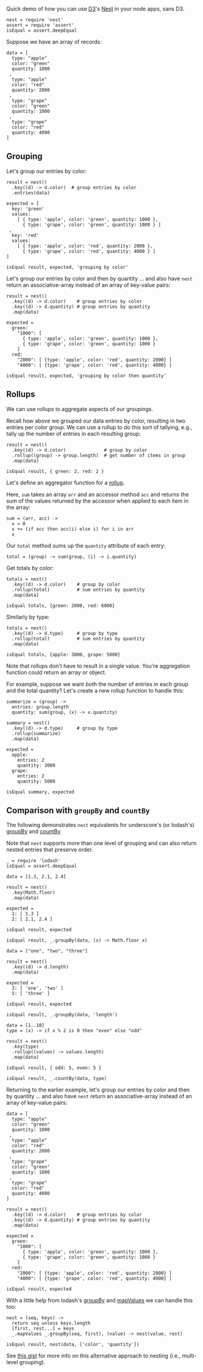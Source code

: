 Quick demo of how you can use [D3](http://http://d3js.org)'s [Nest](https://github.com/mbostock/d3/wiki/Arrays#-nest) in your node apps, sans D3.

    nest = require 'nest'
    assert = require 'assert'
    isEqual = assert.deepEqual

Suppose we have an array of records:

    data = [
      type: "apple"
      color: "green"
      quantity: 1000
     , 
      type: "apple"
      color: "red"
      quantity: 2000
     , 
      type: "grape"
      color: "green"
      quantity: 1000
     ,
      type: "grape"
      color: "red"
      quantity: 4000
    ]


## Grouping
  
Let's group our entries by color:

    result = nest()
      .key((d) -> d.color)  # group entries by color
      .entries(data)

    expected = [
      key: 'green'
      values: 
        [ { type: 'apple', color: 'green', quantity: 1000 },
          { type: 'grape', color: 'green', quantity: 1000 } ]
     ,
      key: 'red'
      values: 
        [ { type: 'apple', color: 'red', quantity: 2000 },
          { type: 'grape', color: 'red', quantity: 4000 } ]
    ]

    isEqual result, expected, 'grouping by color'

Let's group our entries by color and then by quantity ... and also have `nest` return an associative-array instead of an array of key-value pairs:

    result = nest()
      .key((d) -> d.color)    # group entries by color
      .key((d) -> d.quantity) # group entries by quantity
      .map(data)

    expected =
      green:
        "1000": [ 
          { type: 'apple', color: 'green', quantity: 1000 },
          { type: 'grape', color: 'green', quantity: 1000 } 
        ]
      red:
        "2000": [ {type: 'apple', color: 'red', quantity: 2000} ]
        "4000": [ {type: 'grape', color: 'red', quantity: 4000} ]

    isEqual result, expected, 'grouping by color then quantity'


## Rollups

We can use rollups to aggregate aspects of our groupings.

Recall how above we grouped our data entries by color, resulting in two entries
per color group.  We can use a rollup to do this sort of tallying, e.g., tally
up the number of entries in each resulting group:

    result = nest()
      .key((d) -> d.color)              # group by color
      .rollup((group) -> group.length)  # get number of items in group
      .map(data)

    isEqual result, { green: 2, red: 2 }


Let's define an aggregator function for a [rollup](https://github.com/mbostock/d3/wiki/Arrays#wiki-nest_rollup).  

Here, `sum` takes an array `arr` and an accessor method `acc` and returns the sum of the values returned by the accessor when applied to each item in the array:

    sum = (arr, acc) -> 
      x = 0
      x += (if acc then acc(i) else i) for i in arr
      x

Our `total` method sums up the `quantity` attribute of each entry:

    total = (group) -> sum(group, (i) -> i.quantity)

Get totals by color:

    totals = nest()
      .key((d) -> d.color)    # group by color
      .rollup(total)          # sum entries by quantity
      .map(data)

    isEqual totals, {green: 2000, red: 6000}

Similarly by type:

    totals = nest()
      .key((d) -> d.type)     # group by type
      .rollup(total)          # sum entries by quantity
      .map(data)

    isEqual totals, {apple: 3000, grape: 5000}


Note that rollups don't have to result in a single value.  You're aggregation
function could return an array or object.

For example, suppose we want *both* the number of entries in each group and the
total quantity?  Let's create a new rollup function to handle this:

    summarize = (group) -> 
      entries: group.length
      quantity: sum(group, (x) -> x.quantity)

    summary = nest()
      .key((d) -> d.type)     # group by type
      .rollup(summarize)
      .map(data)

    expected = 
      apple:
        entries: 2
        quantity: 3000
      grape:
        entries: 2
        quantity: 5000

    isEqual summary, expected


## Comparison with `groupBy` and `countBy`

The following demonstrates `nest` equivalents for underscore's (or lodash's) [groupBy](http://underscorejs.org/#groupBy) and [countBy](http://underscorejs.org/#countBy)

Note that `nest` supports more than one level of grouping and can also return nested entries that preserve order.

    _ = require 'lodash'
    isEqual = assert.deepEqual

<!-- -->

    data = [1.3, 2.1, 2.4]

    result = nest()
      .key(Math.floor)
      .map(data)

    expected = 
      1: [ 1.3 ]
      2: [ 2.1, 2.4 ]

    isEqual result, expected

    isEqual result, _.groupBy(data, (x) -> Math.floor x)

<!-- -->

    data = ["one", "two", "three"]

    result = nest()
      .key((d) -> d.length)
      .map(data)

    expected = 
      3: [ 'one', 'two' ]
      5: [ 'three' ]

    isEqual result, expected

    isEqual result, _.groupBy(data, 'length')

<!-- -->

    data = [1..10]
    type = (x) -> if x % 2 is 0 then "even" else "odd"

    result = nest()
      .key(type)
      .rollup((values) -> values.length)
      .map(data)

    isEqual result, { odd: 5, even: 5 }

    isEqual result, _.countBy(data, type)

<!-- -->

Returning to the earlier example, let's group our entries by color and then by quantity ... and also have `nest` return an associative-array instead of an array of key-value pairs:

    data = [
      type: "apple"
      color: "green"
      quantity: 1000
     , 
      type: "apple"
      color: "red"
      quantity: 2000
     , 
      type: "grape"
      color: "green"
      quantity: 1000
     ,
      type: "grape"
      color: "red"
      quantity: 4000
    ]

<!-- -->

    result = nest()
      .key((d) -> d.color)    # group entries by color
      .key((d) -> d.quantity) # group entries by quantity
      .map(data)

    expected =
      green:
        "1000": [ 
          { type: 'apple', color: 'green', quantity: 1000 },
          { type: 'grape', color: 'green', quantity: 1000 } 
        ]
      red:
        "2000": [ {type: 'apple', color: 'red', quantity: 2000} ]
        "4000": [ {type: 'grape', color: 'red', quantity: 4000} ]
    
    isEqual result, expected

With a little help from lodash's [groupBy](http://lodash.com/docs#groupBy) and [mapValues](http://lodash.com/docs#mapValues) we can handle this too:

    nest = (seq, keys) ->
      return seq unless keys.length
      [first, rest...] = keys
      _.mapValues _.groupBy(seq, first), (value) -> nest(value, rest) 

    isEqual result, nest(data, ['color', 'quantity'])

See [this gist](https://gist.github.com/joyrexus/9834587) for more info on this alternative approach to nesting (i.e., multi-level grouping).

